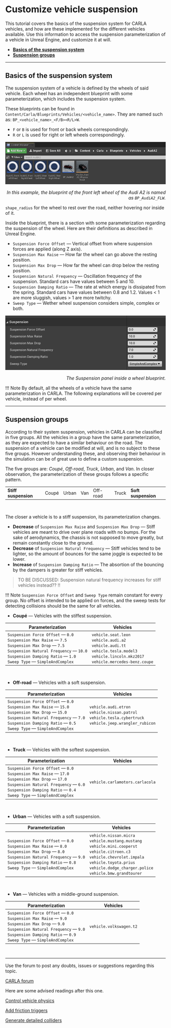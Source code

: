 # Customize vehicle suspension

This tutorial covers the basics of the suspension system for CARLA vehicles, and how are these implemented for the different vehicles available. Use this information to access the suspension parameterization of a vehicle in Unreal Engine, and customize it at will.  

*   [__Basics of the suspension system__](#basics-of-the-suspension-system)  
*   [__Suspension groups__](#suspension-groups)  


---
## Basics of the suspension system

The suspension system of a vehicle is defined by the wheels of said vehicle. Each wheel has an independent blueprint with some parameterization, which includes the suspension system. 

These blueprints can be found in `Content/Carla/Blueprints/Vehicles/<vehicle_name>`. They are named such as: `BP_<vehicle_name>_<F/B><R/L>W`.  

*   `F` or `B` is used for front or back wheels correspondingly.  
*   `R` or `L` is used for right or left wheels correspondingly.  

![tuto_suspension_blueprints](img/tuto_suspension_blueprints.jpg)
<div style="text-align: right"><i>In this example, the blueprint of the front left wheel of the Audi A2 is named as <code>BP_AudiA2_FLW</code>.</i></div>

`shape_radius` for the wheel to rest over the road, neither hovering nor inside of it. 

Inside the blueprint, there is a section with some parameterization regarding the suspension of the wheel. Here are their definitions as described in Unreal Engine.  

*   `Suspension Force Offset` — Vertical offset from where suspension forces are applied (along Z axis). 
*   `Suspension Max Raise` — How far the wheel can go above the resting position. 
*   `Suspension Max Drop` — How far the wheel can drop below the resting position. 
*   `Suspension Natural Frequency` — Oscillation frequency of the suspension. Standard cars have values between 5 and 10. 
*   `Suspension Damping Ratio` — The rate at which energy is dissipated from the spring. Standard cars have values between 0.8 and 1.2. Values < 1 are more sluggish, values > 1 are more twitchy.  
*   `Sweep Type` — Wether wheel suspension considers simple, complex or both.  

![tuto_suspension_parameterization](img/tuto_suspension_parameterization.jpg)
<div style="text-align: right"><i>The Suspension panel inside a wheel blueprint.</i></div>

!!! Note
    By default, all the wheels of a vehicle have the same parameterization in CARLA. The following explanations will be covered per vehicle, instead of per wheel.  

---
## Suspension groups

According to their system suspension, vehicles in CARLA can be classified in five groups. All the vehicles in a group have the same parameterization, as they are expected to have a similar behaviour on the road. The suspension of a vehicle can be modified at will, and is no subject to these five groups. However understanding these, and observing their behaviour in the simulation can be of great use to define a custom suspension.  

The five groups are: *Coupé*, *Off-road*, *Truck*, *Urban*, and *Van*. In closer observation, the parameterization of these groups follows a specific pattern.  

<table class ="defTable">
<tbody>
<td><b>Stiff suspension</b></td>
<td>Coupé</td>
<td>Urban</td>
<td>Van</td>
<td>Off-road</td>
<td>Truck</td>
<td><b>Soft suspension</b></td>
</tbody>
</table>
<br>

The closer a vehicle is to a stiff suspension, its parameterization changes.  

*   __Decrease__ of `Suspension Max Raise` and `Suspension Max Drop` — Stiff vehicles are meant to drive over plane roads with no bumps. For the sake of aerodynamics, the chassis is not supposed to move greatly, but remain constantly close to the ground.  
*   __Decrease__ of `Suspension Natural Frequency` — Stiff vehicles tend to be lighter, so the amount of bounces for the same joggle is expected to be lower.  
*   __Increase__ of `Suspension Damping Ratio` — The absortion of the bouncing by the dampers is greater for stiff vehicles.  

> TO BE DISCUSSED: Suspension natural frequency increases for stiff vehicles instead?? !!

!!! Note
    `Suspension Force Offset` and `Sweep Type` remain constant for every group. No offset is intended to be applied on forces, and the sweep tests for detecting collisions should be the same for all vehicles.  


*   __Coupé__ — Vehicles with the stiffest suspension.  
<table class ="defTable">
<thead>
<th>Parameterization</th>
<th>Vehicles</th>
</thead>
<tbody>
<td>
<code>Suspension Force Offset</code> — <code>0.0</code><br>
<code>Suspension Max Raise</code> — <code>7.5</code><br>
<code>Suspension Max Drop</code> — <code>7.5</code><br>
<code>Suspension Natural Frequency</code> — <code>10.0</code><br>
<code>Suspension Damping Ratio</code> — <code>1.0</code><br>
<code>Sweep Type</code> — <code>SimpleAndComplex</code><br>
</td>
<td>
<code>vehicle.seat.leon</code><br>
<code>vehicle.audi.a2</code><br>
<code>vehicle.audi.tt</code><br>
<code>vehicle.tesla.model3</code><br>
<code>vehicle.lincoln.mkz2017</code><br>
<code>vehicle.mercedes-benz.coupe</code><br>
</td>
</tbody>
</table>
<br>


*   __Off-road__ — Vehicles with a soft suspension.  
<table class ="defTable">
<thead>
<th>Parameterization</th>
<th>Vehicles</th>
</thead>
<tbody>
<td>
<code>Suspension Force Offset</code> — <code>0.0</code><br>
<code>Suspension Max Raise</code> — <code>15.0</code><br>
<code>Suspension Max Drop</code> — <code>15.0</code><br>
<code>Suspension Natural Frequency</code> — <code>7.0</code><br>
<code>Suspension Damping Ratio</code> — <code>0.5</code><br>
<code>Sweep Type</code> — <code>SimpleAndComplex</code><br>
</td>
<td>
<code>vehicle.audi.etron</code><br>
<code>vehicle.nissan.patrol</code><br>
<code>vehicle.tesla.cybertruck</code><br>
<code>vehicle.jeep.wrangler_rubicon</code><br>
</td>
</tbody>
</table>
<br>

*   __Truck__ — Vehicles with the softest suspension.  
<table class ="defTable">
<thead>
<th>Parameterization</th>
<th>Vehicles</th>
</thead>
<tbody>
<td>
<code>Suspension Force Offset</code> — <code>0.0</code><br>
<code>Suspension Max Raise</code> — <code>17.0</code><br>
<code>Suspension Max Drop</code> — <code>17.0</code><br>
<code>Suspension Natural Frequency</code> — <code>6.0</code><br>
<code>Suspension Damping Ratio</code> — <code>0.4</code><br>
<code>Sweep Type</code> — <code>SimpleAndComplex</code><br>
</td>
<td>
<code>vehicle.carlamotors.carlacola</code><br>
</td>
</tbody>
</table>
<br>

*   __Urban__ —  Vehicles with a soft suspension.  
<table class ="defTable">
<thead>
<th>Parameterization</th>
<th>Vehicles</th>
</thead>
<tbody>
<td>
<code>Suspension Force Offset</code> — <code>0.0</code><br>
<code>Suspension Max Raise</code> — <code>8.0</code><br>
<code>Suspension Max Drop</code> — <code>8.0</code><br>
<code>Suspension Natural Frequency</code> — <code>9.0</code><br>
<code>Suspension Damping Ratio</code> — <code>0.8</code><br>
<code>Sweep Type</code> — <code>SimpleAndComplex</code><br>
</td>
<td>
<code>vehicle.nissan.micra</code><br>
<code>vehicle.mustang.mustang</code><br>
<code>vehicle.mini.cooperst</code><br>
<code>vehicle.citroen.c3</code><br>
<code>vehicle.chevrolet.impala</code><br>
<code>vehicle.toyota.prius</code><br>
<code>vehicle.dodge_charger.police</code><br>
<code>vehicle.bmw.grandtourer</code><br>
</td>
</tbody>
</table>
<br>

*   __Van__ —  Vehicles with a middle-ground suspension.  
<table class ="defTable">
<thead>
<th>Parameterization</th>
<th>Vehicles</th>
</thead>
<tbody>
<td>
<code>Suspension Force Offset</code> — <code>0.0</code><br>
<code>Suspension Max Raise</code> — <code>9.0</code><br>
<code>Suspension Max Drop</code> — <code>9.0</code><br>
<code>Suspension Natural Frequency</code> — <code>9.0</code><br>
<code>Suspension Damping Ratio</code> — <code>0.9</code><br>
<code>Sweep Type</code> — <code>SimpleAndComplex</code><br>
</td>
<td>
<code>vehicle.volkswagen.t2</code><br>
</td>
</tbody>
</table>
<br>


---

Use the forum to post any doubts, issues or suggestions regarding this topic.  

<div class="build-buttons">
<p>
<a href="https://forum.carla.org/" target="_blank" class="btn btn-neutral" title="Go to the CARLA forum">
CARLA forum</a>
</p>
</div>

Here are some advised readings after this one.  

<div class="build-buttons">
<p>
<a href="../tuto_G_control_vehicle_physics" target="_blank" class="btn btn-neutral" title= "Set runtime changes on a vehicle physics.">
Control vehicle physics</a>
</p>
<p>
<a href="../tuto_G_add_friction_triggers" target="_blank" class="btn btn-neutral" title= "Define dynamic box triggers for wheels.">
Add friction triggers</a>
</p>
<p>
<a href="../tuto_D_generate_colliders" target="_blank" class="btn btn-neutral" title="Create detailed colliders for vehicles">
Generate detailed colliders</a>
</p>
</div>
